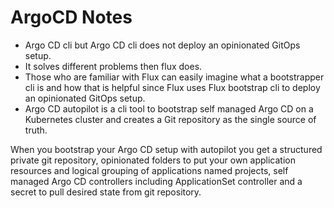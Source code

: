 # ArgoCD Notes

- Argo CD cli but Argo CD cli does not deploy an opinionated GitOps setup.
- It solves different problems then flux does.
- Those who are familiar with Flux can easily imagine what a bootstrapper cli is and how that is helpful since Flux uses Flux bootstrap cli to deploy an opinionated GitOps setup.
- Argo CD autopilot is a cli tool to bootstrap self managed Argo CD on a Kubernetes cluster and creates a Git repository as the single source of truth.

When you bootstrap your Argo CD setup with autopilot you get a structured private git repository, opinionated folders to put your own application resources and logical grouping of applications named projects, self managed Argo CD controllers including ApplicationSet controller and a secret to pull desired state from git repository.
